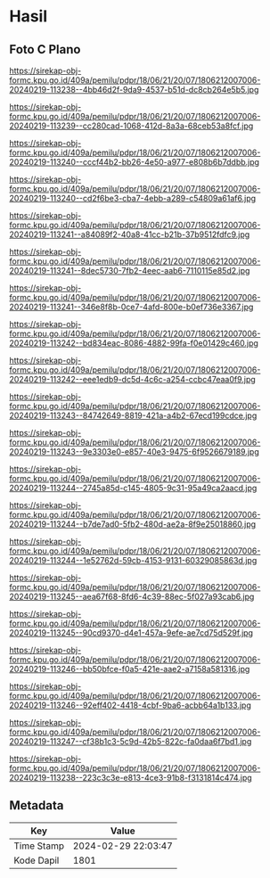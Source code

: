 # Hasil

## Foto C Plano

https://sirekap-obj-formc.kpu.go.id/409a/pemilu/pdpr/18/06/21/20/07/1806212007006-20240219-113238--4bb46d2f-9da9-4537-b51d-dc8cb264e5b5.jpg

https://sirekap-obj-formc.kpu.go.id/409a/pemilu/pdpr/18/06/21/20/07/1806212007006-20240219-113239--cc280cad-1068-412d-8a3a-68ceb53a8fcf.jpg

https://sirekap-obj-formc.kpu.go.id/409a/pemilu/pdpr/18/06/21/20/07/1806212007006-20240219-113240--cccf44b2-bb26-4e50-a977-e808b6b7ddbb.jpg

https://sirekap-obj-formc.kpu.go.id/409a/pemilu/pdpr/18/06/21/20/07/1806212007006-20240219-113240--cd2f6be3-cba7-4ebb-a289-c54809a61af6.jpg

https://sirekap-obj-formc.kpu.go.id/409a/pemilu/pdpr/18/06/21/20/07/1806212007006-20240219-113241--a84089f2-40a8-41cc-b21b-37b9512fdfc9.jpg

https://sirekap-obj-formc.kpu.go.id/409a/pemilu/pdpr/18/06/21/20/07/1806212007006-20240219-113241--8dec5730-7fb2-4eec-aab6-7110115e85d2.jpg

https://sirekap-obj-formc.kpu.go.id/409a/pemilu/pdpr/18/06/21/20/07/1806212007006-20240219-113241--346e8f8b-0ce7-4afd-800e-b0ef736e3367.jpg

https://sirekap-obj-formc.kpu.go.id/409a/pemilu/pdpr/18/06/21/20/07/1806212007006-20240219-113242--bd834eac-8086-4882-99fa-f0e01429c460.jpg

https://sirekap-obj-formc.kpu.go.id/409a/pemilu/pdpr/18/06/21/20/07/1806212007006-20240219-113242--eee1edb9-dc5d-4c6c-a254-ccbc47eaa0f9.jpg

https://sirekap-obj-formc.kpu.go.id/409a/pemilu/pdpr/18/06/21/20/07/1806212007006-20240219-113243--84742649-8819-421a-a4b2-67ecd199cdce.jpg

https://sirekap-obj-formc.kpu.go.id/409a/pemilu/pdpr/18/06/21/20/07/1806212007006-20240219-113243--9e3303e0-e857-40e3-9475-6f9526679189.jpg

https://sirekap-obj-formc.kpu.go.id/409a/pemilu/pdpr/18/06/21/20/07/1806212007006-20240219-113244--2745a85d-c145-4805-9c31-95a49ca2aacd.jpg

https://sirekap-obj-formc.kpu.go.id/409a/pemilu/pdpr/18/06/21/20/07/1806212007006-20240219-113244--b7de7ad0-5fb2-480d-ae2a-8f9e25018860.jpg

https://sirekap-obj-formc.kpu.go.id/409a/pemilu/pdpr/18/06/21/20/07/1806212007006-20240219-113244--1e52762d-59cb-4153-9131-60329085863d.jpg

https://sirekap-obj-formc.kpu.go.id/409a/pemilu/pdpr/18/06/21/20/07/1806212007006-20240219-113245--aea67f68-8fd6-4c39-88ec-5f027a93cab6.jpg

https://sirekap-obj-formc.kpu.go.id/409a/pemilu/pdpr/18/06/21/20/07/1806212007006-20240219-113245--90cd9370-d4e1-457a-9efe-ae7cd75d529f.jpg

https://sirekap-obj-formc.kpu.go.id/409a/pemilu/pdpr/18/06/21/20/07/1806212007006-20240219-113246--bb50bfce-f0a5-421e-aae2-a7158a581316.jpg

https://sirekap-obj-formc.kpu.go.id/409a/pemilu/pdpr/18/06/21/20/07/1806212007006-20240219-113246--92eff402-4418-4cbf-9ba6-acbb64a1b133.jpg

https://sirekap-obj-formc.kpu.go.id/409a/pemilu/pdpr/18/06/21/20/07/1806212007006-20240219-113247--cf38b1c3-5c9d-42b5-822c-fa0daa6f7bd1.jpg

https://sirekap-obj-formc.kpu.go.id/409a/pemilu/pdpr/18/06/21/20/07/1806212007006-20240219-113238--223c3c3e-e813-4ce3-91b8-f3131814c474.jpg


## Metadata

| Key        | Value               |
| ---------- | ------------------- |
| Time Stamp | 2024-02-29 22:03:47 |
| Kode Dapil | 1801                |



